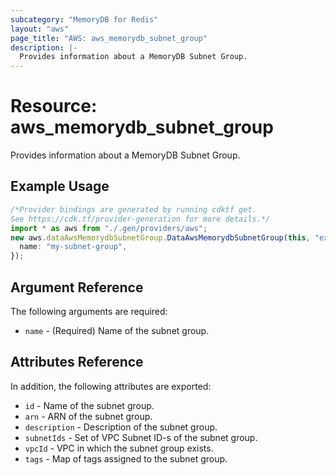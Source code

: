 ```yaml
---
subcategory: "MemoryDB for Redis"
layout: "aws"
page_title: "AWS: aws_memorydb_subnet_group"
description: |-
  Provides information about a MemoryDB Subnet Group.
---
```


# Resource: aws\_memorydb\_subnet\_group

Provides information about a MemoryDB Subnet Group.

## Example Usage

```typescript
/*Provider bindings are generated by running cdktf get.
See https://cdk.tf/provider-generation for more details.*/
import * as aws from "./.gen/providers/aws";
new aws.dataAwsMemorydbSubnetGroup.DataAwsMemorydbSubnetGroup(this, "example", {
  name: "my-subnet-group",
});

```

## Argument Reference

The following arguments are required:

* `name` - (Required) Name of the subnet group.

## Attributes Reference

In addition, the following attributes are exported:

* `id` - Name of the subnet group.
* `arn` - ARN of the subnet group.
* `description` - Description of the subnet group.
* `subnetIds` - Set of VPC Subnet ID-s of the subnet group.
* `vpcId` - VPC in which the subnet group exists.
* `tags` - Map of tags assigned to the subnet group.
